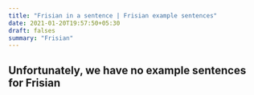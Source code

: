 ```yaml
---
title: "Frisian in a sentence | Frisian example sentences"
date: 2021-01-20T19:57:50+05:30
draft: falses
summary: "Frisian"
---
```

## Unfortunately, we have no example sentences for Frisian                 
